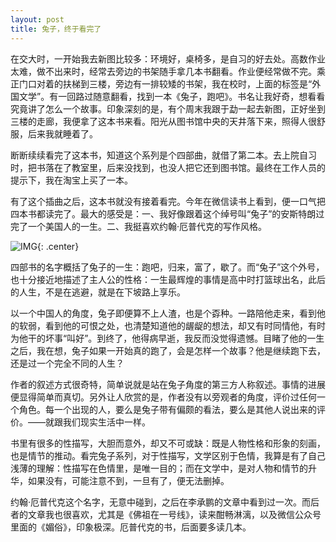 ```yaml
---
layout: post
title: 兔子，终于看完了
---
```


在交大时，一开始我去新图比较多：环境好，桌椅多，是自习的好去处。高数作业太难，做不出来时，经常去旁边的书架随手拿几本书翻看。作业便经常做不完。乘正门口对着的扶梯到三楼，旁边有一排较矮的书架，我在校时，上面的标签是“外国文学”。有一回路过随意翻看，找到一本《兔子，跑吧》。书名让我好奇，想看看究竟讲了怎么一个故事。印象深刻的是，有个周末我跟于勐一起去新图，正好坐到三楼的走廊，我便拿了这本书来看。阳光从图书馆中央的天井落下来，照得人很舒服，后来我就睡着了。

断断续续看完了这本书，知道这个系列是个四部曲，就借了第二本。去上院自习时，把书落在了教室里，后来没找到，也没人把它还到图书馆。最终在工作人员的提示下，我在淘宝上买了一本。

有了这个插曲之后，这本书就没有接着看完。今年在微信读书上看到，便一口气把四本书都读完了。最大的感受是：一、我好像跟着这个绰号叫“兔子”的安斯特朗过完了一个美国人的一生。二、我挺喜欢约翰·厄普代克的写作风格。

![IMG](https://img3.doubanio.com/lpic/s2840833.jpg){: .center}

四部书的名字概括了兔子的一生：跑吧，归来，富了，歇了。而“兔子”这个外号，也十分接近地描述了主人公的性格：一生最辉煌的事情是高中时打篮球出名，此后的人生，不是在逃避，就是在下坡路上享乐。

以一个中国人的角度，兔子即便算不上人渣，也是个孬种。一路陪他走来，看到他的软弱，看到他的可恨之处，也清楚知道他的龌龊的想法，却又有时同情他，有时为他干的坏事“叫好”。到终了，他得病早逝，我反而没觉得遗憾。目睹了他的一生之后，我在想，兔子如果一开始真的跑了，会是怎样一个故事？他是继续跑下去，还是过一个完全不同的人生？

作者的叙述方式很奇特，简单说就是站在兔子角度的第三方人称叙述。事情的进展便显得简单而真切。另外让人欣赏的是，作者没有以旁观者的角度，评价过任何一个角色。每一个出现的人，要么是兔子带有偏颇的看法，要么是其他人说出来的评价。——就跟我们现实生活中一样。

书里有很多的性描写，大胆而意外，却又不可或缺：既是人物性格和形象的刻画，也是情节的推动。看完兔子系列，对于性描写，文学区别于色情，我算是有了自己浅薄的理解：性描写在色情里，是唯一目的；而在文学中，是对人物和情节的升华，如果没有，可能注意不到，一旦有了，便无法删掉。

约翰·厄普代克这个名字，无意中碰到，之后在李承鹏的文章中看到过一次。而后者的文章我也很喜欢，尤其是《佛祖在一号线》，读来酣畅淋漓，以及微信公众号里面的《媚俗》，印象极深。厄普代克的书，后面要多读几本。
